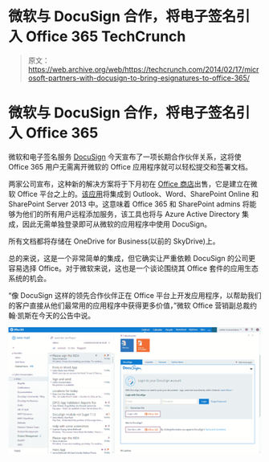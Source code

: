 # 微软与 DocuSign 合作，将电子签名引入 Office 365 TechCrunch

> 原文：<https://web.archive.org/web/https://techcrunch.com/2014/02/17/microsoft-partners-with-docusign-to-bring-esignatures-to-office-365/>

# 微软与 DocuSign 合作，将电子签名引入 Office 365

微软和电子签名服务 [DocuSign](https://web.archive.org/web/20221205134409/http://www.docusign.com/) 今天宣布了一项长期合作伙伴关系，这将使 Office 365 用户无需离开微软的 Office 应用程序就可以轻松提交和签署文档。

两家公司宣布，这种新的解决方案将于下月初在 [Office 商店](https://web.archive.org/web/20221205134409/http://office.microsoft.com/en-us/store/store-FX102759646.aspx)出售，它是建立在微软 Office 平台之上的。[该应用](https://web.archive.org/web/20221205134409/http://www.docusign.com/microsoftapps)将集成到 Outlook、Word、SharePoint Online 和 SharePoint Server 2013 中。这意味着 Office 365 和 SharePoint admins 将能够为他们的所有用户远程添加服务，该工具也将与 Azure Active Directory 集成，因此无需单独登录即可从微软的应用程序中使用 DocuSign。

所有文档都将存储在 OneDrive for Business(以前的 SkyDrive)上。

总的来说，这是一个非常简单的集成，但它确实让严重依赖 DocuSign 的公司更容易选择 Office。对于微软来说，这也是一个谈论围绕其 Office 套件的应用生态系统的机会。

“像 DocuSign 这样的领先合作伙伴正在 Office 平台上开发应用程序，以帮助我们的客户直接从他们最常用的应用程序中获得更多价值，”微软 Office 营销副总裁约翰·凯斯在今天的公告中说。

![DocuSign for Outlook Web - 1](img/9c1b3a2eabc2e92745707637dda24519.png)
